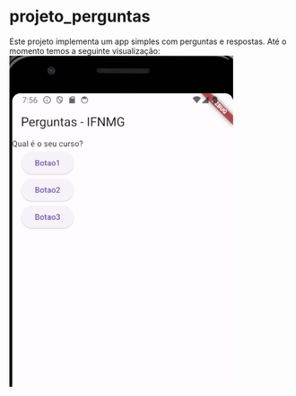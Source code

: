# projeto_perguntas

Este projeto implementa um app simples com perguntas e respostas.
Até o momento temos a seguinte visualização:
![Imagem do app com 3 botoes](img/ifnmg_app.png)


